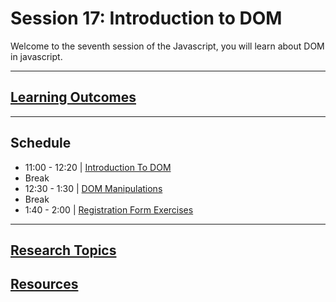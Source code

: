 # Session 17: Introduction to DOM

Welcome to the seventh session of the Javascript, you will learn about DOM in javascript.

---  

## **[Learning Outcomes](./learning-outcomes.md)**
---

## Schedule

- 11:00 - 12:20 | [Introduction To DOM](./Intro-to-DOM.md)
- Break
- 12:30 - 1:30   | [DOM Manipulations](./DOM-manipulations.md)
- Break 
- 1:40 - 2:00   | [Registration Form Exercises ](./Dom-Exercises.md)
---

## **[Research Topics](./research-topics.md)**

## **[Resources](./resources.md)**

